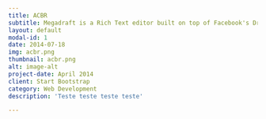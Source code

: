 ```yaml
---
title: ACBR
subtitle: Megadraft is a Rich Text editor built on top of Facebook's Draft.JS featuring a nice default base of components and extensibility.
layout: default
modal-id: 1
date: 2014-07-18
img: acbr.png
thumbnail: acbr.png
alt: image-alt
project-date: April 2014
client: Start Bootstrap
category: Web Development
description: 'Teste teste teste teste'

---
```

